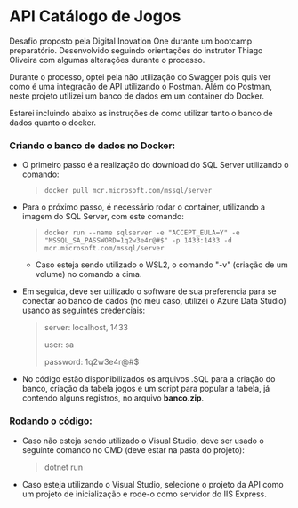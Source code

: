 # API Catálogo de Jogos

Desafio proposto pela Digital Inovation One durante um bootcamp preparatório. Desenvolvido seguindo orientações do instrutor Thiago Oliveira com algumas alterações durante o processo. 

Durante o processo, optei pela não utilização do Swagger pois quis ver como é uma integração de API utilizando o Postman. Além do Postman, neste projeto utilizei um banco de dados em um container do Docker. 

Estarei incluindo abaixo as instruções de como utilizar tanto o banco de dados quanto o docker.



### Criando o banco de dados no Docker:

* O primeiro passo é a realização do download do SQL Server utilizando o comando: 

  > ```
  > docker pull mcr.microsoft.com/mssql/server
  > ```

* Para o próximo passo, é necessário rodar o container, utilizando a imagem do SQL Server, com este comando:

  > ```
  > docker run --name sqlserver -e "ACCEPT_EULA=Y" -e "MSSQL_SA_PASSWORD=1q2w3e4r@#$" -p 1433:1433 -d mcr.microsoft.com/mssql/server
  > ```
  * Caso esteja sendo utilizado o WSL2, o comando "-v" (criação de um volume) no comando a cima.

* Em seguida, deve ser utilizado o software de sua preferencia para se conectar ao banco de dados (no meu caso, utilizei o Azure Data Studio) usando as seguintes credenciais:

  > server: localhost, 1433
  >
  >  user: sa
  >
  >  password: 1q2w3e4r@#$

* No código estão disponibilizados os arquivos .SQL para a criação do banco, criação da tabela jogos e um script para popular a tabela, já contendo alguns registros, no arquivo **banco.zip**. 

  

### Rodando o código:

* Caso não esteja sendo utilizado o Visual Studio, deve ser usado o seguinte comando no CMD (deve estar na pasta do projeto):

  > dotnet run

* Caso esteja utilizando o Visual Studio, selecione o projeto da API como um projeto de inicialização e rode-o como servidor do IIS Express.